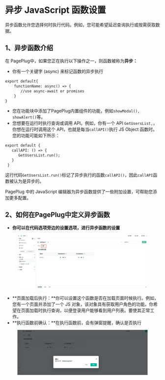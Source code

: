 # 异步 JavaScript 函数设置

异步函数允许您选择何时执行代码。例如，您可能希望延迟查询执行或按需获取数据。



## 1、异步函数介绍

在 PagePlug中，如果您正在执行以下操作之一，则函数被称为**异步：**

* 你有一个关键字 (async) 来标记函数的异步执行

```
export default{
    functionName: async() => {
       //use async-await or promises
    }
}
```

* 您在功能块中添加了PagePlug内置组件的功能，例如`showModal(), showAlert()`等。
* 您想要在运行时执行查询或调用 API。例如，你有一个 API `GetUsersList,`，你想在运行时调用这个 API，也就是每当`callAPI()`执行 JS Object 函数时。您的功能可能如下所示：

```
export default {
   callAPI: () => {
      GetUsersList.run();
   }
 }
```

这行代码`GetUsersList.run()`标记了异步执行的函数`callAPI()`，因此`callAPI`函数被认为是异步的。

PagePlug 中的 JavaScript 编辑器为异步函数提供了一些附加设置，可帮助您添加更多配置。

## 2、如何在PagePlug中定义异步函数

* **你可以在代码选项旁边的设置选项，进行异步函数的设置**

<figure><img src="../../.gitbook/assets/image (131).png" alt=""><figcaption></figcaption></figure>

* **页面加载后执行：**你可以设置这个函数是否在加载页面时候执行。例如，您有一个页面并添加了一个 JS 对象，该对象具有获取用户角色的功能。你希望在页面加载时执行查询，以便登录用户能够看到用户列表。要使其正常工作。
* **执行函数前确认：**在执行函数前，会有弹窗提醒，确认是否执行

<figure><img src="../../.gitbook/assets/image (134).png" alt=""><figcaption></figcaption></figure>
